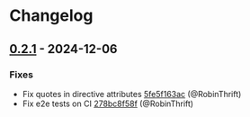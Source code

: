 # Changelog

## [0.2.1](https://github.com/RobinThrift/belt/releases/tag/v0.2.1) - 2024-12-06

### <!-- 1 -->Fixes

- Fix quotes in directive attributes [5fe5f163ac](https://github.com/RobinThrift/belt/commit/5fe5f163acf49f9ae75f332f69e9fa25741ee6da) (@RobinThrift)
- Fix e2e tests on CI [278bc8f58f](https://github.com/RobinThrift/belt/commit/278bc8f58f5492066a5c2fe98baaa3eb0f3c6c77) (@RobinThrift)

[0.2.1]: https://github.com/RobinThrift/belt/compare/v0.2.0..v0.2.1

